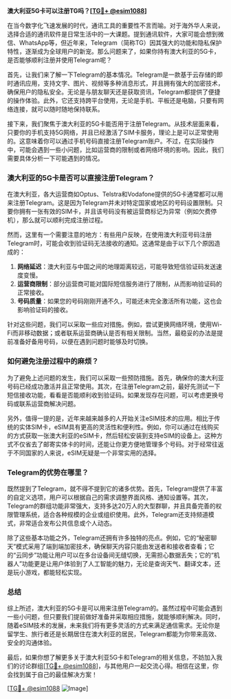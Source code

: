 **澳大利亚5G卡可以注册TG吗？[[TG💪+ @esim1088](https://t.me/s/esim1088)]**

在当今数字化飞速发展的时代，通讯工具的重要性不言而喻。对于海外华人来说，选择合适的通讯软件是日常生活中的一大课题。提到通讯软件，大家可能会想到微信、WhatsApp等，但近年来，Telegram（简称TG）因其强大的功能和隐私保护特性，逐渐成为全球用户的新宠。那么问题来了，如果你持有澳大利亚的5G卡，是否能够顺利注册并使用Telegram呢？

首先，让我们来了解一下Telegram的基本情况。Telegram是一款基于云存储的即时通讯应用，支持文字、图片、视频等多种消息形式，并且拥有强大的加密技术，确保用户的隐私安全。无论是与朋友聊天还是获取资讯，Telegram都提供了便捷的操作体验。此外，它还支持跨平台使用，无论是手机、平板还是电脑，只要有网络连接，就可以随时随地保持联系。

接下来，我们聚焦于澳大利亚的5G卡能否用于注册Telegram。从技术层面来看，只要你的手机支持5G网络，并且已经激活了SIM卡服务，理论上是可以正常使用的。这意味着你可以通过手机号码直接注册Telegram账户。不过，在实际操作中，可能会遇到一些小问题，比如运营商的限制或者网络环境的影响。因此，我们需要具体分析一下可能遇到的情况。

### 澳大利亚的5G卡是否可以直接注册Telegram？

在澳大利亚，各大运营商如Optus、Telstra和Vodafone提供的5G卡通常都可以用来注册Telegram。这是因为Telegram并未对特定国家或地区的号码设置限制。只要你拥有一张有效的SIM卡，并且该号码没有被运营商标记为异常（例如欠费停机），那么就可以顺利完成注册过程。

然而，这里有一个需要注意的地方：有些用户反映，在使用澳大利亚号码注册Telegram时，可能会收到验证码无法接收的通知。这通常是由于以下几个原因造成的：

1. **网络延迟**：澳大利亚与中国之间的地理距离较远，可能导致短信验证码发送速度变慢。
2. **运营商限制**：部分运营商可能对国际短信服务进行了限制，从而影响验证码的正常接收。
3. **号码质量**：如果您的号码刚刚开通不久，可能还未完全激活所有功能，这也会影响验证码的接收。

针对这些问题，我们可以采取一些应对措施。例如，尝试更换网络环境，使用Wi-Fi而非移动数据；或者联系运营商确认是否有相关限制。当然，最稳妥的办法是提前准备好备用号码，以便在遇到问题时能够及时切换。

### 如何避免注册过程中的麻烦？

为了避免上述问题的发生，我们可以采取一些预防措施。首先，确保你的澳大利亚号码已经成功激活并且正常使用。其次，在注册Telegram之前，最好先测试一下短信接收功能，看看是否能顺利收到验证码。如果发现存在问题，可以考虑更换号码或联系运营商解决问题。

另外，值得一提的是，近年来越来越多的人开始关注eSIM技术的应用。相比于传统的实体SIM卡，eSIM具有更高的灵活性和便利性。例如，你可以通过在线购买的方式获取一张澳大利亚的eSIM卡，然后轻松安装到支持eSIM的设备上。这种方式不仅省去了邮寄实体卡的时间，还能让你更方便地管理多个号码。对于经常往返于不同国家的人来说，eSIM无疑是一个非常实用的选择。

### Telegram的优势在哪里？

既然提到了Telegram，就不得不提到它的诸多优势。首先，Telegram提供了丰富的自定义选项，用户可以根据自己的需求调整界面风格、通知设置等。其次，Telegram的群组功能非常强大，支持多达20万人的大型群聊，并且具备完善的权限管理系统，适合各种规模的企业或组织使用。此外，Telegram还支持频道模式，非常适合发布公共信息或个人动态。

除了这些基本功能之外，Telegram还拥有许多独特的亮点。例如，它的“秘密聊天”模式采用了端到端加密技术，确保聊天内容只能由发送者和接收者查看；它的“云同步”功能让用户可以在多台设备间无缝切换，无需担心数据丢失；它的“机器人”功能更是让用户体验到了人工智能的魅力，无论是查询天气、翻译文本，还是玩小游戏，都能轻松实现。

### 总结

综上所述，澳大利亚的5G卡是可以用来注册Telegram的。虽然过程中可能会遇到一些小问题，但只要我们提前做好准备并采取相应措施，就能够顺利解决。同时，随着eSIM技术的发展，未来我们将有更多灵活的方式来满足通信需求。无论你是留学生、旅行者还是长期居住在澳大利亚的居民，Telegram都能为你带来高效、安全的沟通体验。

最后，如果你想了解更多关于澳大利亚5G卡和Telegram的相关信息，不妨加入我们的讨论群组[[TG💪+ @esim1088](https://t.me/s/esim1088)]，与其他用户一起交流心得。相信在这里，你会找到属于自己的最佳解决方案！

[[TG💪+ @esim1088](https://t.me/s/esim1088) ![Image](https://i.postimg.cc/4NQfJmqS/Snipaste-2025-05-13-00-14-12.png)]